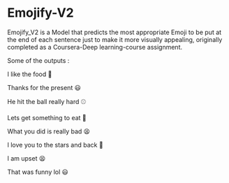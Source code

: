 # Emojify-V2
Emojify_V2 is a Model that predicts the most appropriate Emoji to be put at the end of each sentence just to make it more visually appealing, originally completed as a Coursera-Deep learning-course assignment.



Some of the outputs :

I like the food 🍴

Thanks for the present 😃

He hit the ball really hard ⚾

Lets get something to eat 🍴

What you did is really bad 😫

I love you to the stars and back 💙

I am upset 😫

That was funny lol 😃
